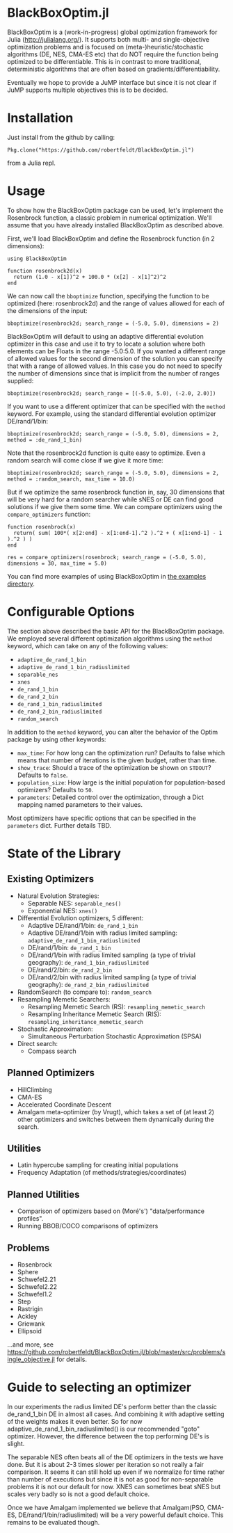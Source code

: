 BlackBoxOptim.jl
==============

BlackBoxOptim is a (work-in-progress) global optimization framework for Julia (http://julialang.org/). It supports both multi- and single-objective optimization problems and is focused on (meta-)heuristic/stochastic algorithms (DE, NES, CMA-ES etc) that do NOT require the function being optimized to be differentiable. This is in contrast to more traditional, deterministic algorithms that are often based on gradients/differentiability.

Eventually we hope to provide a JuMP interface but since it is not clear if JuMP supports multiple objectives this is to be decided.

# Installation

Just install from the github by calling:

    Pkg.clone("https://github.com/robertfeldt/BlackBoxOptim.jl")

from a Julia repl.

# Usage

To show how the BlackBoxOptim package can be used, let's implement the Rosenbrock function, a classic problem in numerical optimization. We'll assume that you have already installed BlackBoxOptim as described above.

First, we'll load BlackBoxOptim and define the Rosenbrock function (in 2 dimensions):

    using BlackBoxOptim

    function rosenbrock2d(x)
      return (1.0 - x[1])^2 + 100.0 * (x[2] - x[1]^2)^2
    end

We can now call the `bboptimize` function, specifying the function to be optimized (here: rosenbrock2d) and the range of values allowed for each of the dimensions of the input:

    bboptimize(rosenbrock2d; search_range = (-5.0, 5.0), dimensions = 2)

BlackBoxOptim will default to using an adaptive differential evolution optimizer in this case and use it to try to locate a solution where both elements can be Floats in the range -5.0:5.0. If you wanted a different range of allowed values for the second dimension of the solution you can specify that with a range of allowed values. In this case you do not need to specify the number of dimensions since that is implicit from the number of ranges supplied:

    bboptimize(rosenbrock2d; search_range = [(-5.0, 5.0), (-2.0, 2.0)])

If you want to use a different optimizer that can be specified with the `method` keyword. For example, using the standard differential evolution optimizer DE/rand/1/bin:

    bboptimize(rosenbrock2d; search_range = (-5.0, 5.0), dimensions = 2, method = :de_rand_1_bin)

Note that the rosenbrock2d function is quite easy to optimize. Even a random search will come close if we give it more time:

    bboptimize(rosenbrock2d; search_range = (-5.0, 5.0), dimensions = 2, method = :random_search, max_time = 10.0)

But if we optimize the same rosenbrock function in, say, 30 dimensions that will be very hard for a random searcher while sNES or DE can find good solutions if we give them some time. We can compare optimizers using the `compare_optimizers` function:

    function rosenbrock(x)
      return( sum( 100*( x[2:end] - x[1:end-1].^2 ).^2 + ( x[1:end-1] - 1 ).^2 ) )
    end

    res = compare_optimizers(rosenbrock; search_range = (-5.0, 5.0), dimensions = 30, max_time = 5.0)

You can find more examples of using BlackBoxOptim in [the examples directory](https://github.com/robertfeldt/BlackBoxOptim.jl/tree/master/examples).

# Configurable Options

The section above described the basic API for the BlackBoxOptim package. We employed several different optimization algorithms using the `method` keyword, which can take on any of the following values:

* `adaptive_de_rand_1_bin`
* `adaptive_de_rand_1_bin_radiuslimited`
* `separable_nes`
* `xnes`
* `de_rand_1_bin`
* `de_rand_2_bin`
* `de_rand_1_bin_radiuslimited`
* `de_rand_2_bin_radiuslimited`
* `random_search`

In addition to the `method` keyword, you can alter the behavior of the Optim package by using other keywords:

* `max_time`: For how long can the optimization run? Defaults to false which means that number of iterations is the given budget, rather than time.
* `show_trace`: Should a trace of the optimization be shown on `STDOUT`? Defaults to `false`.
* `population_size`: How large is the initial population for population-based optimizers? Defaults to `50`.
* `parameters`: Detailed control over the optimization, through a Dict mapping named parameters to their values.

Most optimizers have specific options that can be specified in the `parameters` dict. Further details TBD.

# State of the Library

## Existing Optimizers

* Natural Evolution Strategies:
  - Separable NES: `separable_nes()`
  - Exponential NES: `xnes()`
* Differential Evolution optimizers, 5 different:
  - Adaptive DE/rand/1/bin: `de_rand_1_bin`
  - Adaptive DE/rand/1/bin with radius limited sampling: `adaptive_de_rand_1_bin_radiuslimited`
  - DE/rand/1/bin: `de_rand_1_bin`
  - DE/rand/1/bin with radius limited sampling (a type of trivial geography): `de_rand_1_bin_radiuslimited`
  - DE/rand/2/bin: `de_rand_2_bin`
  - DE/rand/2/bin with radius limited sampling (a type of trivial geography): `de_rand_2_bin_radiuslimited`
* RandomSearch (to compare to): `random_search`
* Resampling Memetic Searchers:
  - Resampling Memetic Search (RS): `resampling_memetic_search`
  - Resampling Inheritance Memetic Search (RIS): `resampling_inheritance_memetic_search`
* Stochastic Approximation:
  - Simultaneous Perturbation Stochastic Approximation (SPSA)
* Direct search:
  - Compass search

## Planned Optimizers

* HillClimbing
* CMA-ES
* Accelerated Coordinate Descent
* Amalgam meta-optimizer (by Vrugt), which takes a set of (at least 2) other optimizers and switches between them dynamically during the search.

## Utilities
* Latin hypercube sampling for creating initial populations
* Frequency Adaptation (of methods/strategies/coordinates)

## Planned Utilities
* Comparison of optimizers based on (Moré's') "data/performance profiles".
* Running BBOB/COCO comparisons of optimizers

## Problems

* Rosenbrock
* Sphere
* Schwefel2.21
* Schwefel2.22
* Schwefel1.2
* Step
* Rastrigin
* Ackley
* Griewank
* Ellipsoid

...and more, see https://github.com/robertfeldt/BlackBoxOptim.jl/blob/master/src/problems/single_objective.jl
for details.

# Guide to selecting an optimizer

In our experiments the radius limited DE's perform better than the classic de_rand_1_bin DE in almost all cases. And combining it with adaptive setting of the weights makes it even better. So for now adaptive_de_rand_1_bin_radiuslimited() is our recommended "goto" optimizer. However, the difference between the top performing DE's is slight.

The separable NES often beats all of the DE optimizers in the tests we have done. But it is about 2-3 times slower per iteration so not really a fair comparison. It seems it can still hold up even if we normalize for time rather than number of executions but since it is not as good for non-separable problems it is not our default for now. XNES can sometimes beat sNES but scales very badly so is not a good default choice.

Once we have Amalgam implemented we believe that Amalgam(PSO, CMA-ES, DE/rand/1/bin/radiuslimited) will be a very powerful default choice. This remains to be evaluated though.